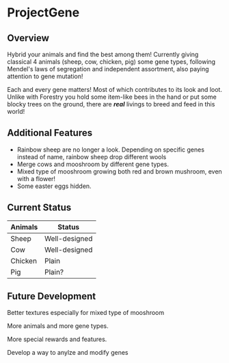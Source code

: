 # ProjectGene

## Overview

Hybrid your animals and find the best among them! Currently giving classical 4 animals (sheep, cow, chicken, pig) some gene types, following Mendel's laws of segregation and independent assortment, also paying attention to gene mutation!

Each and every gene matters! Most of which contributes to its look and loot. Unlike with Forestry you hold some item-like bees in the hand or put some blocky trees on the ground, there are ***real*** livings to breed and feed in this world!

## Additional Features

- Rainbow sheep are no longer a look. Depending on specific genes instead of name, rainbow sheep drop different wools
- Merge cows and mooshroom by different gene types.
- Mixed type of mooshroom growing both red and brown mushroom, even with a flower! 
- Some easter eggs hidden.

## Current Status

| Animals | Status        |
| ------- | ------------- |
| Sheep   | Well-designed |
| Cow     | Well-designed |
| Chicken | Plain         |
| Pig     | Plain?        |



## Future Development

Better textures especially for mixed type of mooshroom

More animals and more gene types.

More special rewards and features.

Develop a way to anylze and modify genes